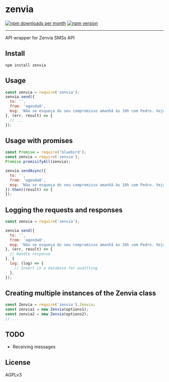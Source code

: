 # zenvia
[![npm downloads per month](http://img.shields.io/npm/dm/zenvia.svg)](https://www.npmjs.org/package/zenvia)
[![npm version](https://img.shields.io/npm/v/zenvia.svg)](https://www.npmjs.org/package/zenvia)
- - -

API wrapper for Zenvia SMSs API

## Install
```
npm install zenvia
```

## Usage
```javascript
const zenvia = require('zenvia');
zenvia.send({
  to: '',
  from: 'agenda0',
  msg: 'Não se esqueça do seu compromisso amanhã às 16h com Pedro. Veja mais em: https://ag0.io/asdfdf',
}, (err, result) => {
  // ...
});
```

## Usage with promises
```javascript
const Promise = require('bluebird');
const zenvia = require('zenvia');
Promise.promisifyAll(zenvia);

zenvia.sendAsync({
  to: '',
  from: 'agenda0',
  msg: 'Não se esqueça do seu compromisso amanhã às 16h com Pedro. Veja mais em: https://ag0.io/asdfdf',
}).then((result) => {
});
```

## Logging the requests and responses
```javascript
const zenvia = require('zenvia');

zenvia.send({
  to: '',
  from: 'agenda0',
  msg: 'Não se esqueça do seu compromisso amanhã às 16h com Pedro. Veja mais em: https://ag0.io/asdfdf',
}, (err, result) => {
  // Handle response
}, {
  log: (log) => {
    // Insert in a database for auditting
  },
});
```

## Creating multiple instances of the Zenvia class
```javascript
const Zenvia = require('zenvia').Zenvia;
const zenvia1 = new Zenvia(options1);
const zenvia2 = new Zenvia(options2);
// ...
```

## TODO
- Receiving messages

## License
AGPLv3
